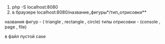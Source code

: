 1) php -S localhost:8080
2) в браузере localhost:8080/название_фигуры*/тип_отрисовки**

названия фигур - ( triangle , rectangle , circle)
типы отрисовки - (console , page , file)

в файл пустой case

